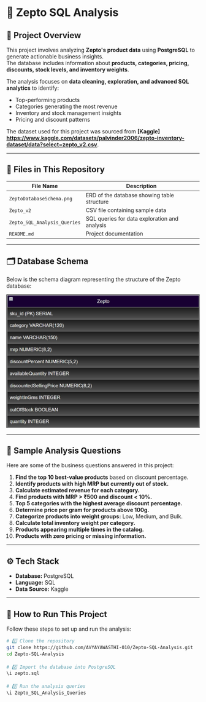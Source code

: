 # 🛒 Zepto SQL Analysis

## 📌 Project Overview
This project involves analyzing **Zepto's product data** using **PostgreSQL** to generate actionable business insights.  
The database includes information about **products, categories, pricing, discounts, stock levels, and inventory weights**.

The analysis focuses on **data cleaning, exploration, and advanced SQL analytics** to identify:
- Top-performing products
- Categories generating the most revenue
- Inventory and stock management insights
- Pricing and discount patterns

The dataset used for this project was sourced from **[Kaggle] https://www.kaggle.com/datasets/palvinder2006/zepto-inventory-dataset/data?select=zepto_v2.csv**.

---

## 📂 Files in This Repository
| File Name                  | Description |
|----------------------------|-------------|
| `ZeptoDatabaseSchema.png`  | ERD of the database showing table structure |
| `Zepto_v2`                | CSV file containing sample data |
| `Zepto_SQL_Analysis_Queries` | SQL queries for data exploration and analysis |
| `README.md`                | Project documentation |

---

## 🗂️ Database Schema
Below is the schema diagram representing the structure of the Zepto database:

![Zepto Database Schema](https://github.com/AVYAYAWASTHI-010/Zepto-SQL-Analysis-Project/blob/main/ZeptoDatabaseSchema.jpg)

---

## 🧾 Sample Analysis Questions
Here are some of the business questions answered in this project:

1. **Find the top 10 best-value products** based on discount percentage.  
2. **Identify products with high MRP but currently out of stock.**  
3. **Calculate estimated revenue for each category.**  
4. **Find products with MRP > ₹500 and discount < 10%.**  
5. **Top 5 categories with the highest average discount percentage.**  
6. **Determine price per gram for products above 100g.**  
7. **Categorize products into weight groups:** Low, Medium, and Bulk.  
8. **Calculate total inventory weight per category.**  
9. **Products appearing multiple times in the catalog.**  
10. **Products with zero pricing or missing information.**

---

## ⚙️ Tech Stack
- **Database:** PostgreSQL  
- **Language:** SQL  
- **Data Source:** Kaggle  

---
## 🚀 How to Run This Project
Follow these steps to set up and run the analysis:

```bash
# 1️⃣ Clone the repository
git clone https://github.com/AVYAYAWASTHI-010/Zepto-SQL-Analysis.git
cd Zepto-SQL-Analysis

# 2️⃣ Import the database into PostgreSQL
\i zepto.sql

# 3️⃣ Run the analysis queries
\i Zepto_SQL_Analysis_Queries
